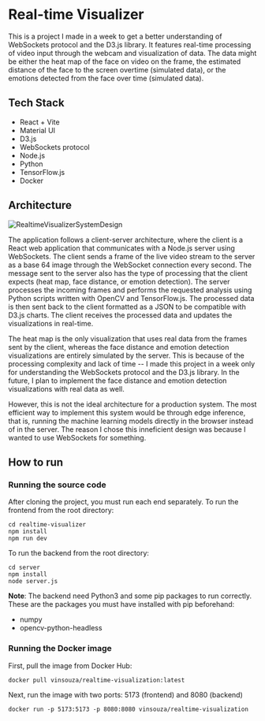 # Real-time Visualizer
This is a project I made in a week to get a better understanding of WebSockets protocol and the D3.js library. It features real-time processing of video input through the webcam and visualization of data. The data might be either the heat map of the face on video on the frame, the estimated distance of the face to the screen overtime (simulated data), or the emotions detected from the face over time (simulated data).

## Tech Stack
- React + Vite
- Material UI
- D3.js
- WebSockets protocol
- Node.js
- Python
- TensorFlow.js
- Docker

## Architecture
![RealtimeVisualizerSystemDesign](https://github.com/user-attachments/assets/161f56b9-6563-46b8-b5a3-429afcc02195)

The application follows a client-server architecture, where the client is a React web application that communicates with a Node.js server using WebSockets. The client sends a frame of the live video stream to the server as a base 64 image through the WebSocket connection every second. The message sent to the server also has the type of processing that the client expects (heat map, face distance, or emotion detection).
The server processes the incoming frames and performs the requested analysis using Python scripts written with OpenCV and TensorFlow.js. The processed data is then sent back to the client formatted as a JSON to be compatible with D3.js charts. The client receives the processed data and updates the visualizations in real-time.

The heat map is the only visualization that uses real data from the frames sent by the client, whereas the face distance and emotion detection visualizations are entirely simulated by the server. This is because of the processing complexity and lack of time -- I made this project in a week only for understanding the WebSockets protocol and the D3.js library. In the future, I plan to implement the face distance and emotion detection visualizations with real data as well.

However, this is not the ideal architecture for a production system. The most efficient way to implement this system would be through edge inference, that is, running the machine learning models directly in the browser instead of in the server. The reason I chose this inneficient design was because I wanted to use WebSockets for something.

## How to run

### Running the source code

After cloning the project, you must run each end separately. To run the frontend from the root directory:

```
cd realtime-visualizer
npm install
npm run dev
```
To run the backend from the root directory:

```
cd server
npm install
node server.js
```

**Note**: The backend need Python3 and some pip packages to run correctly. These are the packages you must have installed with pip beforehand:
- numpy
- opencv-python-headless
  
### Running the Docker image
First, pull the image from Docker Hub:

```
docker pull vinsouza/realtime-visualization:latest
```

Next, run the image with two ports: 5173 (frontend) and 8080 (backend)

```
docker run -p 5173:5173 -p 8080:8080 vinsouza/realtime-visualization
```



